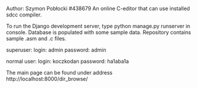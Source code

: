 Author: Szymon Pobłocki #438679
An online C-editor that can use installed sdcc compiler.

To run the Django development server, type python manage.py runserver in console.
Database is populated with some sample data. Repository contains sample .asm and .c files.

superuser:
login: admin
password: admin

normal user:
login: koczkodan
password: ha1aba1a

The main page can be found under address
http://localhost:8000/dir_browse/
